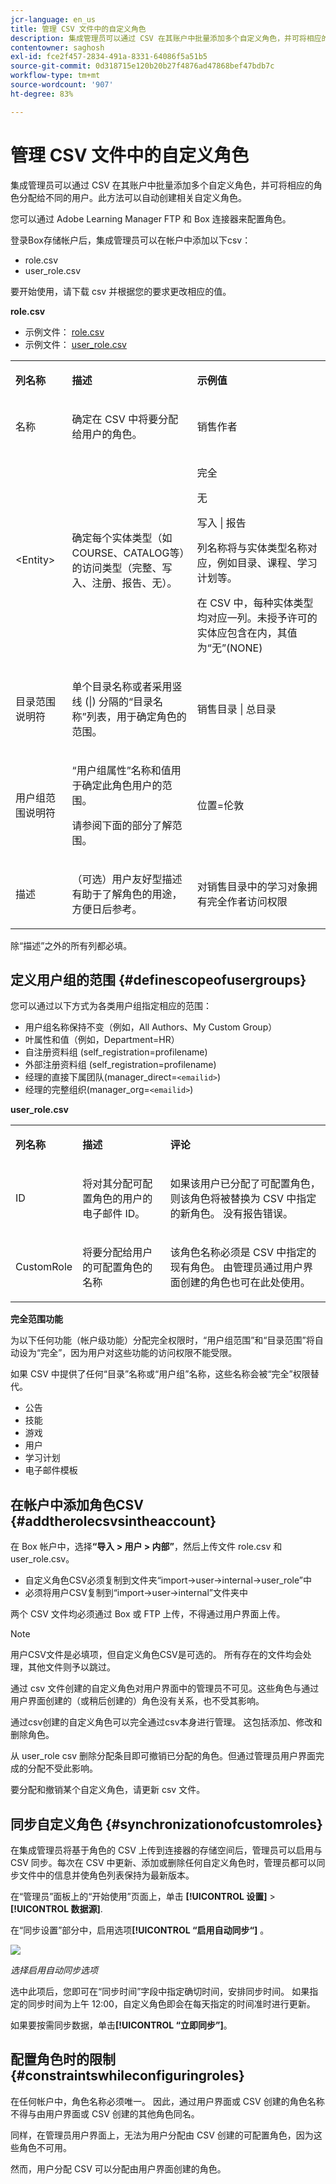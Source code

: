 ```yaml
---
jcr-language: en_us
title: 管理 CSV 文件中的自定义角色
description: 集成管理员可以通过 CSV 在其账户中批量添加多个自定义角色，并可将相应的角色分配给不同的用户。此方法可以自动创建相关自定义角色。
contentowner: saghosh
exl-id: fce2f457-2834-491a-8331-64086f5a51b5
source-git-commit: 0d318715e120b20b27f4876ad47868bef47bdb7c
workflow-type: tm+mt
source-wordcount: '907'
ht-degree: 83%

---
```


# 管理 CSV 文件中的自定义角色

集成管理员可以通过 CSV 在其账户中批量添加多个自定义角色，并可将相应的角色分配给不同的用户。此方法可以自动创建相关自定义角色。

您可以通过 Adobe Learning Manager FTP 和 Box 连接器来配置角色。

登录Box存储帐户后，集成管理员可以在帐户中添加以下csv：

* role.csv
* user_role.csv

要开始使用，请下载 csv 并根据您的要求更改相应的值。

**role.csv**
* 示例文件： [role.csv](assets/role.csv)
* 示例文件： [user_role.csv](assets/user_role.csv)

<table>
 <tbody>
  <tr>
   <td>
    <p><b>列名称</b></p></td>
   <td>
    <p><b>描述</b></p></td>
   <td>
    <p><b>示例值</b></p></td>
  </tr>
  <tr>
   <td>
    <p>名称</p></td>
   <td>
    <p>确定在 CSV 中将要分配给用户的角色。</p></td>
   <td>
    <p>销售作者</p></td>
  </tr>
  <tr>
   <td>
    <p>&lt;Entity&gt;</p></td>
   <td>
    <p>确定每个实体类型（如COURSE、CATALOG等）的访问类型（完整、写入、注册、报告、无）。</p></td>
   <td>
    <p>完全</p>
    <p>无</p>
    <p>写入 | 报告</p>
    <p>列名称将与实体类型名称对应，例如目录、课程、学习计划等。</p>
    <p>在 CSV 中，每种实体类型均对应一列。未授予许可的实体应包含在内，其值为“无”(NONE)</p></td>
  </tr>
  <tr>
   <td>
    <p>目录范围说明符</p></td>
   <td>
    <p>单个目录名称或者采用竖线 (|) 分隔的“目录名称”列表，用于确定角色的范围。</p></td>
   <td>
    <p>销售目录 | 总目录</p></td>
  </tr>
  <tr>
   <td>
    <p>用户组范围说明符</p></td>
   <td>
    <p>“用户组属性”名称和值用于确定此角色用户的范围。</p>
    <p>请参阅下面的部分了解范围。</p></td>
   <td>
    <p>位置=伦敦</p></td>
  </tr>
  <tr>
   <td>
    <p>描述</p></td>
   <td>
    <p>（可选）用户友好型描述有助于了解角色的用途，方便日后参考。</p></td>
   <td>
    <p>对销售目录中的学习对象拥有完全作者访问权限</p></td>
  </tr>
 </tbody>
</table>

除“描述”之外的所有列都必填。

## 定义用户组的范围 {#definescopeofusergroups}

您可以通过以下方式为各类用户组指定相应的范围：

* 用户组名称保持不变（例如，All Authors、My Custom Group）
* 叶属性和值（例如，Department=HR）
* 自注册资料组 (self_registration=profilename)
* 外部注册资料组 (self_registration=profilename)
* 经理的直接下属团队(manager_direct=`<emailid>`)
* 经理的完整组织(manager_org=`<emailid>`)

**user_role.csv**

<table>
 <tbody>
  <tr>
   <td>
    <p><b>列名称</b></p></td>
   <td>
    <p><b>描述</b></p></td>
   <td>
    <p><b>评论</b></p></td>
  </tr>
  <tr>
   <td>
    <p>ID</p></td>
   <td>
    <p>将对其分配可配置角色的用户的电子邮件 ID。</p></td>
   <td>
    <p>如果该用户已分配了可配置角色，则该角色将被替换为 CSV 中指定的新角色。 没有报告错误。</p></td>
  </tr>
  <tr>
   <td>
    <p>CustomRole</p></td>
   <td>
    <p>将要分配给用户的可配置角色的名称</p></td>
   <td>
    <p>该角色名称必须是 CSV 中指定的现有角色。 由管理员通过用户界面创建的角色也可在此处使用。</p></td>
  </tr>
 </tbody>
</table>

**完全范围功能**

为以下任何功能（帐户级功能）分配完全权限时，“用户组范围”和“目录范围”将自动设为“完全”，因为用户对这些功能的访问权限不能受限。

如果 CSV 中提供了任何“目录”名称或“用户组”名称，这些名称会被“完全”权限替代。

* 公告
* 技能
* 游戏
* 用户
* 学习计划
* 电子邮件模板

## 在帐户中添加角色CSV {#addtherolecsvsintheaccount}

在 Box 帐户中，选择&#x200B;**“导入 > 用户 > 内部”**，然后上传文件 role.csv 和 user_role.csv。

* 自定义角色CSV必须复制到文件夹“import->user->internal->user_role”中
* 必须将用户CSV复制到“import->user->internal”文件夹中

两个 CSV 文件均必须通过 Box 或 FTP 上传，不得通过用户界面上传。

>[!NOTE]
>
>用户CSV文件是必填项，但自定义角色CSV是可选的。 所有存在的文件均会处理，其他文件则予以跳过。

通过 csv 文件创建的自定义角色对用户界面中的管理员不可见。这些角色与通过用户界面创建的（或稍后创建的）角色没有关系，也不受其影响。

通过csv创建的自定义角色可以完全通过csv本身进行管理。 这包括添加、修改和删除角色。

从 user_role csv 删除分配条目即可撤销已分配的角色。但通过管理员用户界面完成的分配不受此影响。

要分配和撤销某个自定义角色，请更新 csv 文件。

## 同步自定义角色 {#synchronizationofcustomroles}

在集成管理员将基于角色的 CSV 上传到连接器的存储空间后，管理员可以启用与 CSV 同步。每次在 CSV 中更新、添加或删除任何自定义角色时，管理员都可以同步文件中的信息并使角色列表保持为最新版本。

在“管理员”面板上的“开始使用”页面上，单击 **[!UICONTROL 设置]** > **[!UICONTROL 数据源]**.

在“同步设置”部分中，启用选项&#x200B;**[!UICONTROL “启用自动同步“]** 。

![](assets/sync-settings.png)

*选择启用自动同步选项*

选中此项后，您即可在“同步时间”字段中指定确切时间，安排同步时间。 如果指定的同步时间为上午 12:00，自定义角色即会在每天指定的时间准时进行更新。

如果要按需同步数据，单击&#x200B;**[!UICONTROL “立即同步”]**。

## 配置角色时的限制 {#constraintswhileconfiguringroles}

在任何帐户中，角色名称必须唯一。 因此，通过用户界面或 CSV 创建的角色名称不得与由用户界面或 CSV 创建的其他角色同名。

同样，在管理员用户界面上，无法为用户分配由 CSV 创建的可配置角色，因为这些角色不可用。

然而，用户分配 CSV 可以分配由用户界面创建的角色。

